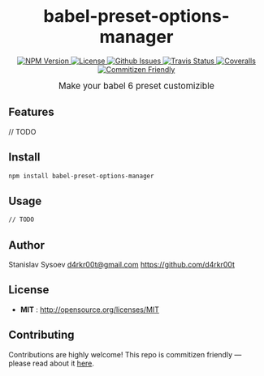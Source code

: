 <big><h1 align="center">babel-preset-options-manager</h1></big>

<p align="center">
  <a href="https://npmjs.org/package/babel-preset-options-manager">
    <img src="https://img.shields.io/npm/v/babel-preset-options-manager.svg" alt="NPM Version">
  </a>

  <a href="http://opensource.org/licenses/MIT">
    <img src="https://img.shields.io/npm/l/babel-preset-options-manager.svg" alt="License">
  </a>

  <a href="https://github.com/d4rkr00t/babel-preset-options-manager/issues">
    <img src="https://img.shields.io/github/issues/d4rkr00t/babel-preset-options-manager.svg" alt="Github Issues">
  </a>

  
  <a href="https://travis-ci.org/d4rkr00t/babel-preset-options-manager">
    <img src="https://img.shields.io/travis/d4rkr00t/babel-preset-options-manager.svg" alt="Travis Status">
  </a>
  

  
  <a href="https://coveralls.io/github/d4rkr00t/babel-preset-options-manager">
    <img src="https://img.shields.io/coveralls/d4rkr00t/babel-preset-options-manager.svg" alt="Coveralls">
  </a>
  

  
  <a href="http://commitizen.github.io/cz-cli/">
    <img src="https://img.shields.io/badge/commitizen-friendly-brightgreen.svg" alt="Commitizen Friendly">
  </a>
  
</p>

<p align="center"><big>
Make your babel 6 preset customizible
</big></p>


## Features
// TODO

## Install

```sh
npm install babel-preset-options-manager
```

## Usage

```sh
// TODO
```

## Author

Stanislav Sysoev d4rkr00t@gmail.com https://github.com/d4rkr00t

## License

- **MIT** : http://opensource.org/licenses/MIT

## Contributing

Contributions are highly welcome! This repo is commitizen friendly — please read about it [here](http://commitizen.github.io/cz-cli/).
